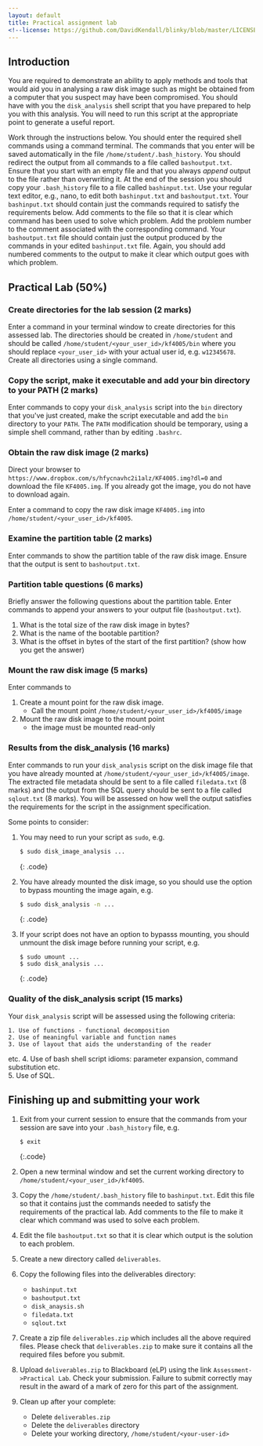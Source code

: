 ```yaml
---
layout: default
title: Practical assignment lab
<!--license: https://github.com/DavidKendall/blinky/blob/master/LICENSE-->
---
```


## Introduction

<!--
This lab is intended to give you an opportunity to practice the 
`bash` exercises that will be required in your practical assessment.
-->


You are required to demonstrate an ability to apply methods and tools that
would aid you in analysing a raw disk image such as might be obtained from a
computer that you suspect may have been compromised. You should have with you
the `disk_analysis` shell script that you have prepared to help you with
this analysis. You will need to run this script at the appropriate point to
generate a useful report. 

Work through the instructions below. You should enter the required shell 
commands using a command terminal. The commands that you enter will be saved 
automatically in the file `/home/student/.bash_history`. You should redirect
the output from all commands to a file called `bashoutput.txt`. Ensure
that you start with an empty file and that you always *append* output
to the file rather than overwriting it. At the end 
of the session you should copy your `.bash_history` file to a file
called `bashinput.txt`. Use your regular text editor, e.g., nano, to edit both
`bashinput.txt` and `bashoutput.txt`. Your `bashinput.txt` should contain
just the commands required to satisfy the requirements below. Add
comments to the file so that it is clear which command has been
used to solve which problem. Add the problem number to the comment
associated with the corresponding command. Your `bashoutput.txt` file
should contain just the output produced by the commands in your
edited `bashinput.txt` file. Again, you should add numbered comments
to the output to make it clear which output goes with which 
problem.



## Practical Lab (50%)

### Create directories for the lab session (2 marks)

Enter a command in your terminal window to create directories for this assessed
lab. The directories should be created in `/home/student` and should be called
`/home/student/<your_user_id>/kf4005/bin` where you should replace
`<your_user_id>` with your actual user id, e.g. `w12345678`. Create all
directories using a single command.

### Copy the script, make it executable and add your bin directory to your PATH (2 marks)

Enter commands to copy your `disk_analysis` script
into the `bin` directory that you've just created, make the script executable
and add the `bin` directory to your `PATH`. The `PATH` modification should
be temporary, using a simple shell command, rather than by editing `.bashrc`.

### Obtain the raw disk image  (2 marks)

Direct your browser to `https://www.dropbox.com/s/hfycnavhc2i1alz/KF4005.img?dl=0` and download the file
   `KF4005.img`. If you already got the image, you do not have to download again.

<!--
and login
   using the username `student` and the usual password. Use the file station app on the
   home page to browse to `modules -> KF4005` and then download the file
   `KF4005.img` (right-click on the file name and select `Download`). Note this file is about 3GB and the
download may take a few minutes to complete. Also note that this image can only be accessed and downloaded in CIS building 201, 202 and 203.
-->

Enter a command to copy the raw disk image `KF4005.img` into
`/home/student/<your_user_id>/kf4005`. 


### Examine the partition table (2 marks)

Enter commands to show the partition table of the raw
disk image. Ensure that the output is sent to `bashoutput.txt`.

### Partition table questions (6 marks)

Briefly answer the following questions about the partition table. Enter
commands to append your answers to your output file (`bashoutput.txt`).

1. What is the total size of the raw disk image in bytes?
2. What is the name of the bootable partition?
3. What is the offset in bytes of the start of the first partition? (show how you
   get the answer)


### Mount the raw disk image (5 marks)

Enter commands to
1. Create a mount point for the raw disk image.
    * Call the mount point `/home/student/<your_user_id>/kf4005/image`
2. Mount the raw disk image to the mount point
    * the image must be mounted read-only
  
### Results from the disk_analysis (16 marks)

Enter commands to run your `disk_analysis` script on the disk image
file that you have already mounted at
`/home/student/<your_user_id>/kf4005/image`. The extracted file
metadata should be sent to a file called `filedata.txt` (8 marks) and the
output from the SQL query should be sent to a file called `sqlout.txt` (8 marks).
You will be assessed on how well the output satisfies the requirements for the
script in the assignment specification.

Some points to consider:

1. You may need to run your script as `sudo`, e.g.

     ```sh
     $ sudo disk_image_analysis ...
     ```
     {: .code}

1. You have already mounted the disk image, so you should use the option to bypass mounting the image again, e.g.

    ```sh
    $ sudo disk_analysis -n ...
    ```
    {: .code}
1. If your script does not have an option to bypasss mounting, you should unmount the disk image before running your script, e.g.

    ```
    $ sudo umount ...
    $ sudo disk_analysis ...
    ```
    {: .code}

### Quality of the disk_analysis script (15 marks)

Your `disk_analysis` script will be assessed using the 
following criteria:

    1. Use of functions - functional decomposition
    2. Use of meaningful variable and function names
    3. Use of layout that aids the understanding of the reader
etc.
    4. Use of bash shell script idioms: parameter expansion, command
substitution etc.     
    5. Use of SQL.

## Finishing up and submitting your work

1. Exit from your current session to ensure that the commands from your
session are save into your `.bash_history` file, e.g.

     ```sh
     $ exit
     ```
     {:.code}     
1. Open a new terminal window and set the current working directory to
`/home/student/<your_user_id>/kf4005`.
1. Copy the `/home/student/.bash_history` file to `bashinput.txt`. Edit
this file so that it contains just the commands needed to satisfy the
requirements of the practical lab. Add comments to the file to make
it clear which command was used to solve each problem.
1. Edit the file `bashoutput.txt` so that it is clear which output
is the solution to each problem.
1. Create a new directory called `deliverables`.
1. Copy the following files into the deliverables directory:
    * `bashinput.txt`
    * `bashoutput.txt`
    * `disk_anaysis.sh`
    * `filedata.txt`
    * `sqlout.txt`
1. Create a zip file `deliverables.zip` which includes all the above required files. Please check that `deliverables.zip` to make sure it contains all the required files before you submit.
1. Upload `deliverables.zip` to Blackboard (eLP) using the link
`Assessment->Practical Lab`. Check your submission. Failure to submit
correctly may result in the award of a mark of zero for this part of the
assignment.
1. Clean up after your complete:
    * Delete `deliverables.zip`
    * Delete the `deliverables` directory
    * Delete your working directory, `/home/student/<your-user-id>`

